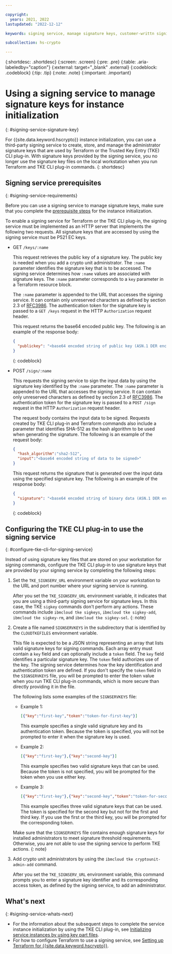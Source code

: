 ```yaml
---

copyright:
  years: 2021, 2022
lastupdated: "2022-12-12"

keywords: signing service, manage signature keys, customer-writtn signing service, third-party signing service

subcollection: hs-crypto

---
```


{:shortdesc: .shortdesc}
{:screen: .screen}
{:pre: .pre}
{:table: .aria-labeledby="caption"}
{:external: target="_blank" .external}
{:codeblock: .codeblock}
{:tip: .tip}
{:note: .note}
{:important: .important}

# Using a signing service to manage signature keys for instance initialization
{: #signing-service-signature-key}

For {{site.data.keyword.hscrypto}} instance initialization, you can use a third-party signing service to create, store, and manage the administrator signature keys that are used by Terraform or the Trusted Key Entry (TKE) CLI plug-in. With signature keys provided by the signing service, you no longer use the signature key files on the local workstation when you run Terraform and TKE CLI plug-in commands.
{: shortdesc}

## Signing service prerequisites
{: #signing-service-requirements}

Before you can use a signing service to manage signature keys, make sure that you complete the [prerequisite steps](/docs/hs-crypto?topic=hs-crypto-initialize-hsm-prerequisite) for the instance initialization.

To enable a signing service for Terraform or the TKE CLI plug-in, the signing service must be implemented as an HTTP server that implements the following two requests. All signature keys that are accessed by using the signing service must be P521 EC keys.

- GET `/keys/:name`

    This request retrieves the public key of a signature key. The public key is needed when you add a crypto unit administrator. The `:name` parameter identifies the signature key that is to be accessed. The signing service determines how `:name` values are associated with signature keys. The `:name` parameter corresponds to a `key` parameter in a Terraform resource block.

    The `:name` parameter is appended to the URL that accesses the signing service. It can contain only unreserved characters as defined by section 2.3 of [RFC3986](https://datatracker.ietf.org/doc/html/rfc3986). The authentication token for the signature key is passed to a `GET /keys` request in the HTTP `Authorization` request header.

    This request returns the base64 encoded public key. The following is an example of the response body:

    ```json
    {
      "publickey": "<base64 encoded string of public key (ASN.1 DER encoded struct containing integer X and integer Y)>"
    }
    ```
    {: codeblock}

- POST `/sign/:name`

    This requests the signing service to sign the input data by using the signature key identified by the `:name` parameter. The `:name` parameter is appended to the URL that accesses the signing service. It can contain only unreserved characters as defined by section 2.3 of [RFC3986](https://datatracker.ietf.org/doc/html/rfc3986). The authentication token for the signature key is passed to a `POST /sign` request in the HTTP `Authorization` request header.

    The request body contains the input data to be signed. Requests created by TKE CLI plug-in and Terraform commands also include a parameter that identifies SHA-512 as the hash algorithm to be used when generating the signature. The following is an example of the request body:

    ```json
    {
      "hash_algorithm":"sha2-512",
      "input":"<base64 encoded string of data to be signed>"
    }
    ```

    This request returns the signature that is generated over the input data using the specified signature key. The following is an example of the response body:

    ```json
    {
      "signature": "<base64 encoded string of binary data (ASN.1 DER encoded struct of integers R and S)>"
    }
    ```
    {: codeblock}

## Configuring the TKE CLI plug-in to use the signing service
{: #configure-tke-cli-for-signing-service}

Instead of using signature key files that are stored on your workstation for signing commands, configure the TKE CLI plug-in to use signature keys that are provided by your signing service by completing the following steps:

1. Set the `TKE_SIGNSERV_URL` environment variable on your workstation to the URL and port number where your signing service is running.

    After you set the `TKE_SIGNSERV_URL` environment variable, it indicates that you are using a third-party signing service for signature keys. In this case, the TKE `sigkey` commands don't perform any actions. These commands include `ibmcloud tke sigkeys`, `ibmcloud tke sigkey-add`, `ibmcloud tke sigkey-rm`, and `ibmcloud tke sigkey-sel`.
    {: note}

2. Create a file named `SIGNSERVKEYS` in the subdirectory that is identified by the `CLOUDTKEFILES` environment variable.

    This file is expected to be a JSON string representing an array that lists valid signature keys for signing commands. Each array entry must contain a `key` field and can optionally include a `token` field. The `key` field identifies a particular signature key. The `token` field authorizes use of the key. The signing service determines how the key identification and authentication token are defined. If you don't specify the `token` field in the `SIGNSERVKEYS` file, you will be prompted to enter the token value when you run TKE CLI plug-in commands, which is more secure than directly providing it in the file.

    The following lists some examples of the `SIGNSERVKEYS` file:

    - Example 1:

      ```json
      [{"key":"first-key","token":"token-for-first-key"}]
      ```

      This example specifies a single valid signature key and its authentication token. Because the token is specified, you will not be prompted to enter it when the signature key is used.

    - Example 2:

      ```json
      [{"key":"first-key"},{"key":"second-key"}]
      ```

      This example specifies two valid signature keys that can be used. Because the token is not specified, you will be prompted for the token when you use either key.

    - Example 3:

      ```json
      [{"key":"first-key"},{"key":"second-key","token":"token-for-second-key"},{"key":"third-key"}]
      ```

      This example specifies three valid signature keys that can be used. The token is specified for the second key but not for the first and third key. If you use the first or the third key, you will be prompted for the corresponding token.

    Make sure that the `SIGNSERVKEYS` file contains enough signature keys for installed administrators to meet signature threshold requirements. Otherwise, you are not able to use the signing service to perform TKE actions.
    {: note}

3. Add crypto unit administrators by using the `ibmcloud tke cryptounit-admin-add` command.

    After you set the `TKE_SIGNSERV_URL` environment variable, this command prompts you to enter a signature key identifier and its corresponding access token, as defined by the signing service, to add an administrator.

## What's next
{: #signing-service-whats-next}

- For the information about the subsequent steps to complete the service instance initialization by using the TKE CLI plug-in, see [Initializing service instances by using key part files](/docs/hs-crypto?topic=hs-crypto-initialize-hsm).
- For how to configure Terraform to use a signing service, see [Setting up Terraform for {{site.data.keyword.hscrypto}}](/docs/hs-crypto?topic=hs-crypto-terraform-setup-for-hpcs).
